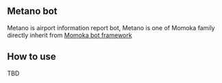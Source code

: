## Metano bot

Metano is airport information report bot, Metano is one of Momoka family directly inherit from [Momoka bot framework](https://github.com/zapkub/momoka-core-bot)


## How to use

TBD